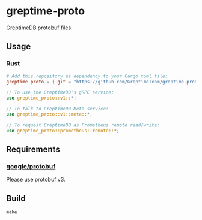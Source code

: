 # greptime-proto

GreptimeDB protobuf files.

## Usage

### Rust

```Toml
# Add this repository as dependency to your Cargo.toml file:
greptime-proto = { git = "https://github.com/GreptimeTeam/greptime-proto.git" }
```

```Rust
// To use the GreptimeDB's gRPC service:
use greptime_proto::v1::*;

// To talk to GreptimeDB Meta service:
use greptime_proto::v1::meta::*;

// To request GreptimeDB as Prometheus remote read/write:
use greptime_proto::prometheus::remote::*;
```

## Requirements

### [google/protobuf](https://github.com/protocolbuffers/protobuf)

Please use protobuf v3.

## Build

```text
make
```